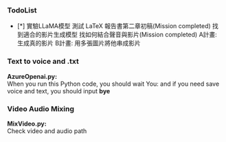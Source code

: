 ### TodoList
- [*] 實驗LLaMA模型
測試 LaTeX
報告書第二章初稿(Mission completed)
找到適合的影片生成模型
找如何結合聲音與影片(Mission completed)
A計畫:
  生成真的影片
B計畫:
  用多張圖片將他串成影片
  


### Text to voice and .txt
**AzureOpenai.py:**<br> 
When you run this Python code, you should wait You: and  if you need save voice and text, you should input **bye**<br>

### Video Audio Mixing
**MixVideo.py:**<br>
Check video and audio path

